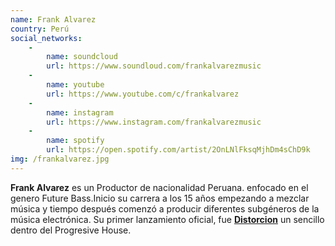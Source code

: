 ```yaml
---
name: Frank Alvarez
country: Perú
social_networks: 
    -
        name: soundcloud
        url: https://www.soundloud.com/frankalvarezmusic
    -
        name: youtube
        url: https://www.youtube.com/c/frankalvarez
    -
        name: instagram
        url: https://www.instagram.com/frankalvarezmusic
    -
        name: spotify
        url: https://open.spotify.com/artist/2OnLNlFksqMjhDm4sChD9k
img: /frankalvarez.jpg
---
```

**Frank Alvarez** es un Productor de nacionalidad Peruana. enfocado en el genero Future Bass.Inicio su carrera a los 15 años empezando a mezclar música y tiempo después comenzó a producir diferentes subgéneros de la música electrónica. Su primer lanzamiento oficial, fue <a href='https://www.youtube.com/watch?v=rJeA6SlQDAs' target='_blank'>**Distorcion**</a> un sencillo dentro del Progresive House.